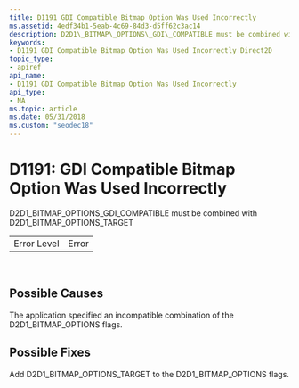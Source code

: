 ```yaml
---
title: D1191 GDI Compatible Bitmap Option Was Used Incorrectly
ms.assetid: 4edf34b1-5eab-4c69-84d3-d5ff62c3ac14
description: D2D1\_BITMAP\_OPTIONS\_GDI\_COMPATIBLE must be combined with D2D1\_BITMAP\_OPTIONS\_TARGET
keywords:
- D1191 GDI Compatible Bitmap Option Was Used Incorrectly Direct2D
topic_type:
- apiref
api_name:
- D1191 GDI Compatible Bitmap Option Was Used Incorrectly
api_type:
- NA
ms.topic: article
ms.date: 05/31/2018
ms.custom: "seodec18"
---
```


# D1191: GDI Compatible Bitmap Option Was Used Incorrectly

D2D1\_BITMAP\_OPTIONS\_GDI\_COMPATIBLE must be combined with D2D1\_BITMAP\_OPTIONS\_TARGET



|             |       |
|-------------|-------|
| Error Level | Error |



 

## Possible Causes

The application specified an incompatible combination of the D2D1\_BITMAP\_OPTIONS flags.

## Possible Fixes

Add D2D1\_BITMAP\_OPTIONS\_TARGET to the D2D1\_BITMAP\_OPTIONS flags.

 

 




